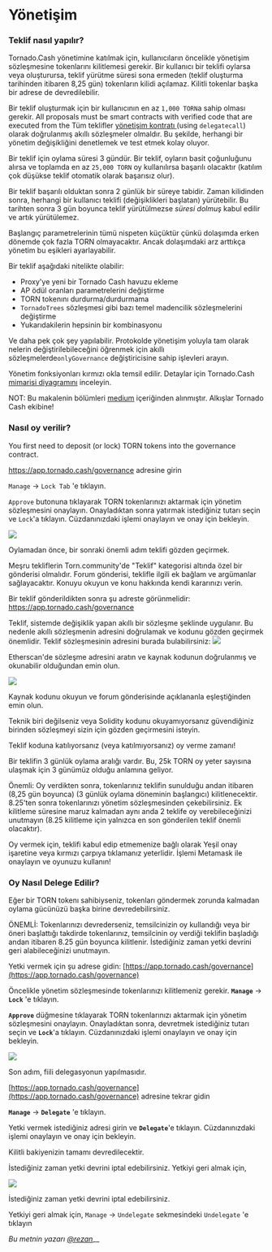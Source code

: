 # Yönetişim

### Teklif nasıl yapılır?

Tornado.Cash yönetimine katılmak için, kullanıcıların öncelikle yönetişim sözleşmesine tokenlarını kilitlemesi gerekir. Bir kullanıcı bir teklifi oylarsa veya oluşturursa, teklif yürütme süresi sona ermeden (teklif oluşturma tarihinden itibaren 8,25 gün) tokenların kilidi açılamaz. Kilitli tokenlar başka bir adrese de devredilebilir.

Bir teklif oluşturmak için bir kullanıcının en az `1,000 TORN`a sahip olması gerekir. All proposals must be smart contracts with verified code that are executed from the Tüm teklifler [yönetişim kontratı ](https://etherscan.io/address/0x5efda50f22d34F262c29268506C5Fa42cB56A1Ce)\(using `delegatecall`\) olarak doğrulanmış akıllı sözleşmeler olmaldır. Bu şekilde, herhangi bir yönetim değişikliğini denetlemek ve test etmek kolay oluyor.

Bir teklif için oylama süresi 3 gündür. Bir teklif, oyların basit çoğunluğunu alırsa ve toplamda en az `25,000 TORN` oy kullanılırsa başarılı olacaktır (katılım çok düşükse teklif otomatik olarak başarısız olur).

Bir teklif başarılı olduktan sonra 2 günlük bir süreye tabidir. Zaman kilidinden sonra, herhangi bir kullanıcı teklifi (değişiklikleri başlatan) yürütebilir. Bu tarihten sonra 3 gün boyunca teklif yürütülmezse *süresi dolmuş* kabul edilir ve artık yürütülemez.
 
Başlangıç ​​parametrelerinin tümü nispeten küçüktür çünkü dolaşımda erken dönemde çok fazla TORN olmayacaktır. Ancak dolaşımdaki arz arttıkça yönetim bu eşikleri ayarlayabilir.

Bir teklif aşağıdaki nitelikte olabilir:

* Proxy'ye yeni bir Tornado Cash havuzu ekleme
* AP ödül oranları parametrelerini değiştirme
* TORN tokenını durdurma/durdurmama
* `TornadoTrees` sözleşmesi gibi bazı temel madencilik sözleşmelerini değiştirme
* Yukarıdakilerin hepsinin bir kombinasyonu


Ve daha pek çok şey yapılabilir. Protokolde yönetişim yoluyla tam olarak nelerin değiştirilebileceğini öğrenmek için akıllı sözleşmelerde`onlyGovernance` değiştiricisine sahip işlevleri arayın.
 
Yönetim fonksiyonları kırmızı okla temsil edilir. Detaylar için Tornado.Cash [mimarisi diyagramını](https:/https://viewer.diagrams.net/?highlight=0000ff&edit=_blank&layers=1&nav=1&title=tornado-cash-contract-overview.drawio#Uhttps%3A%2F%2Fraw.githubusercontent.com%2FRezan-vm%2Ftornado-cash-edu%2Fmain%2Ftornado-cash-contract-overview.drawio/) inceleyin.
 
NOT: Bu makalenin bölümleri [medium](https://tornado-cash.medium.com/tornado-cash-governance-proposal-a55c5c7d0703/) içeriğinden alınmıştır. Alkışlar Tornado Cash ekibine!


### Nasıl oy verilir?

You first need to deposit \(or lock\) TORN tokens into the governance contract.

https://app.tornado.cash/governance adresine girin

`Manage` -&gt; `Lock Tab` 'e tıklayın.

 
 `Approve` butonuna tıklayarak TORN tokenlarınızı aktarmak için yönetim sözleşmesini onaylayın. Onayladıktan sonra yatırmak istediğiniz tutarı seçin ve `Lock`'a tıklayın. Cüzdanınızdaki işlemi onaylayın ve onay için bekleyin.

![](https://i.imgur.com/mwiUGJL.png)


Oylamadan önce, bir sonraki önemli adım teklifi gözden geçirmek.

Meşru tekliflerin Torn.community'de "Teklif" kategorisi altında özel bir gönderisi olmalıdır. Forum gönderisi, teklifle ilgili ek bağlam ve argümanlar sağlayacaktır. Konuyu okuyun ve konu hakkında kendi kararınızı verin.
 
Bir teklif gönderildikten sonra şu adreste görünmelidir:
 https://app.tornado.cash/governance 


Teklif, sistemde değişiklik yapan akıllı bir sözleşme şeklinde uygulanır. Bu nedenle akıllı sözleşmenin adresini doğrulamak ve kodunu gözden geçirmek önemlidir. Teklif sözleşmesinin adresini burada bulabilirsiniz:
![](https://i.imgur.com/S9efYg8.png)

Etherscan'de sözleşme adresini aratın ve kaynak kodunun doğrulanmış ve okunabilir olduğundan emin olun.

![](https://i.imgur.com/LPc8VfQ.png)


Kaynak kodunu okuyun ve forum gönderisinde açıklananla eşleştiğinden emin olun.


Teknik biri değilseniz veya Solidity kodunu okuyamıyorsanız güvendiğiniz birinden sözleşmeyi sizin için gözden geçirmesini isteyin.
 
Teklif koduna katılıyorsanız (veya katılmıyorsanız) oy verme zamanı!
 
Bir teklifin 3 günlük oylama aralığı vardır. Bu, 25k TORN oy yeter sayısına ulaşmak için 3 günümüz olduğu anlamına geliyor.
 
Önemli: Oy verdikten sonra, tokenlarınız teklifin sunulduğu andan itibaren (8,25 gün boyunca) (3 günlük oylama döneminin başlangıcı) kilitlenecektir. 8.25'ten sonra tokenlarınızı yönetim sözleşmesinden çekebilirsiniz. Ek kilitleme süresine maruz kalmadan aynı anda 2 teklife oy verebileceğinizi unutmayın (8.25 kilitleme için yalnızca en son gönderilen teklif önemli olacaktır).
 
Oy vermek için, teklifi kabul edip etmemenize bağlı olarak Yeşil onay işaretine veya kırmızı çarpıya tıklamanız yeterlidir. İşlemi Metamask ile onaylayın ve oyunuzu kullanın!

### Oy Nasıl Delege Edilir?

Eğer bir TORN tokenı sahibiyseniz, tokenları göndermek zorunda kalmadan oylama gücünüzü başka birine devredebilirsiniz.
 
ÖNEMLİ: Tokenlarınızı devrederseniz, temsilcinizin oy kullandığı veya bir öneri başlattığı takdirde tokenlarınız, temsilcinin oy verdiği teklifin başladığı andan itibaren 8.25 gün boyunca kilitlenir. İstediğiniz zaman yetki devrini geri alabileceğinizi unutmayın.
 
Yetki vermek için şu adrese gidin: 
[https://app.tornado.cash/governance](https://app.tornado.cash/governance)

Öncelikle yönetim sözleşmesinde tokenlarınızı kilitlemeniz gerekir.  **`Manage`** -&gt; **`Lock`** 'e tıklayın.

**`Approve`**  düğmesine tıklayarak TORN tokenlarınızı aktarmak için yönetim sözleşmesini onaylayın. Onayladıktan sonra, devretmek istediğiniz tutarı seçin ve **`Lock`**'a tıklayın. Cüzdanınızdaki işlemi onaylayın ve onay için bekleyin.

![](https://i.imgur.com/rPXZW9j.png)


Son adım, fiili delegasyonun yapılmasıdır.

 [https://app.tornado.cash/governance](https://app.tornado.cash/governance) adresine tekrar gidin


 **`Manage`** -&gt; **`Delegate`** 'e tıklayın.

Yetki vermek istediğiniz adresi girin ve **`Delegate`**'e tıklayın. Cüzdanınızdaki işlemi onaylayın ve onay için bekleyin.
 
Kilitli bakiyenizin tamamı devredilecektir.
 
İstediğiniz zaman yetki devrini iptal edebilirsiniz. Yetkiyi geri almak için,


![](https://i.imgur.com/GxEJ1FW.png)

İstediğiniz zaman yetki devrini iptal edebilirsiniz. 

Yetkiyi geri almak için, `Manage` -> `Undelegate` sekmesindeki `Undelegate` 'e tıklayın




_Bu metnin yazarı_ [_@rezan_](https://torn.community/u/Rezan/summary)\_\_
